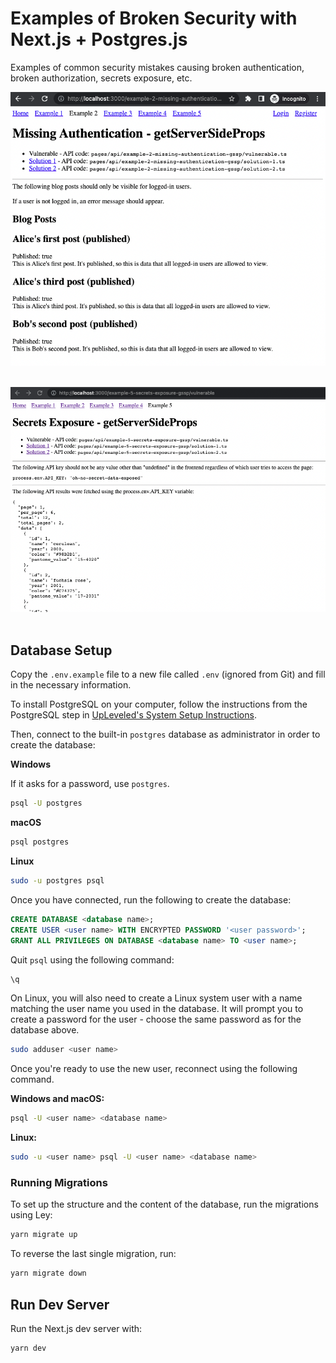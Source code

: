 # Examples of Broken Security with Next.js + Postgres.js

Examples of common security mistakes causing broken authentication, broken authorization, secrets exposure, etc.

<img src="2-missing-authentication.png"><br /><br />

<img src="5-secrets-exposure.png"><br /><br />

## Database Setup

Copy the `.env.example` file to a new file called `.env` (ignored from Git) and fill in the necessary information.

To install PostgreSQL on your computer, follow the instructions from the PostgreSQL step in [UpLeveled's System Setup Instructions](https://github.com/upleveled/system-setup/blob/master/readme.md).

Then, connect to the built-in `postgres` database as administrator in order to create the database:

**Windows**

If it asks for a password, use `postgres`.

```bash
psql -U postgres
```

**macOS**

```bash
psql postgres
```

**Linux**

```bash
sudo -u postgres psql
```

Once you have connected, run the following to create the database:

```sql
CREATE DATABASE <database name>;
CREATE USER <user name> WITH ENCRYPTED PASSWORD '<user password>';
GRANT ALL PRIVILEGES ON DATABASE <database name> TO <user name>;
```

Quit `psql` using the following command:

```bash
\q
```

On Linux, you will also need to create a Linux system user with a name matching the user name you used in the database. It will prompt you to create a password for the user - choose the same password as for the database above.

```bash
sudo adduser <user name>
```

Once you're ready to use the new user, reconnect using the following command.

**Windows and macOS:**

```bash
psql -U <user name> <database name>
```

**Linux:**

```bash
sudo -u <user name> psql -U <user name> <database name>
```

### Running Migrations

To set up the structure and the content of the database, run the migrations using Ley:

```bash
yarn migrate up
```

To reverse the last single migration, run:

```bash
yarn migrate down
```

## Run Dev Server

Run the Next.js dev server with:

```bash
yarn dev
```
